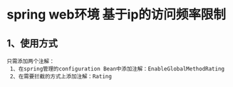 spring web环境 基于ip的访问频率限制
=
  1、使用方式
  --
    只需添加两个注解：
     1、在spring管理的configuration Bean中添加注解：EnableGlobalMethodRating
     2、在需要拦截的方式上添加注解：Rating
  

